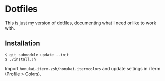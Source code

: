 # Dotfiles

This is just my version of dotfiles, documenting what I need or like to work with.
 
## Installation
 
```
$ git submodule update --init
$ ./install.sh
```
 
Import `honukai-iterm-zsh/honukai.itermcolors` and update settings in iTerm (Profile > Colors).
